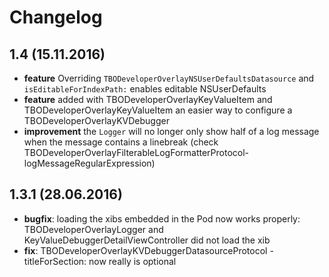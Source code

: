 # Changelog

## 1.4 (15.11.2016)

* **feature** Overriding `TBODeveloperOverlayNSUserDefaultsDatasource` and `isEditableForIndexPath:` enables editable NSUserDefaults
* **feature** added with TBODeveloperOverlayKeyValueItem and TBODeveloperOverlayKeyValueItem an easier way to configure a TBODeveloperOverlayKVDebugger
* **improvement** the `Logger` will no longer only show half of a log message when the message contains a linebreak (check TBODeveloperOverlayFilterableLogFormatterProtocol-logMessageRegularExpression)

## 1.3.1 (28.06.2016)

* **bugfix**: loading the xibs embedded in the Pod now works properly: TBODeveloperOverlayLogger and KeyValueDebuggerDetailViewController did not load the xib
* **fix**: TBODeveloperOverlayKVDebuggerDatasourceProtocol -titleForSection: now really is optional
